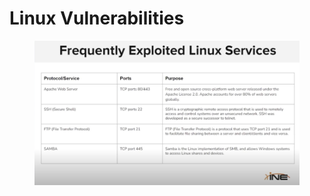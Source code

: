# Linux Vulnerabilities

<figure><img src="../../../../.gitbook/assets/image (1).png" alt=""><figcaption></figcaption></figure>
